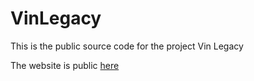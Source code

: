 # VinLegacy

This is the public source code for the project Vin Legacy

The website is public [here]()
